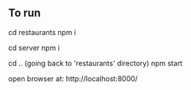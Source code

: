 
## To run 

cd restaurants
npm i

cd server
npm i

cd ..       (going back to 'restaurants' directory)
npm start

open browser at:
http://localhost:8000/






